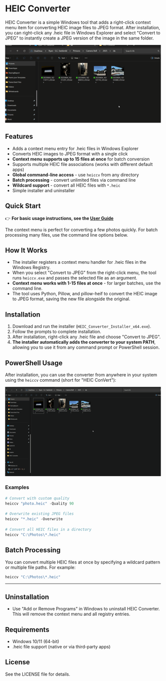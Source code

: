 # HEIC Converter

HEIC Converter is a simple Windows tool that adds a right-click context menu item for converting HEIC image files to JPEG format. After installation, you can right-click any .heic file in Windows Explorer and select "Convert to JPEG" to instantly create a JPEG version of the image in the same folder.

![HEIC Converter Demo](assets/demo.gif)

## Features
- Adds a context menu entry for .heic files in Windows Explorer
- Converts HEIC images to JPEG format with a single click
- **Context menu supports up to 15 files at once** for batch conversion
- Supports multiple HEIC file associations (works with different default apps)
- **Global command-line access** - use `heiccv` from any directory
- **Batch processing** - convert unlimited files via command line
- **Wildcard support** - convert all HEIC files with `*.heic`
- Simple installer and uninstaller

## Quick Start
👉 **For basic usage instructions, see the [User Guide](USER_GUIDE.md)**

The context menu is perfect for converting a few photos quickly. For batch processing many files, use the command line options below.

## How It Works
- The installer registers a context menu handler for .heic files in the Windows Registry.
- When you select "Convert to JPEG" from the right-click menu, the tool runs `heiccv.exe` and passes the selected file as an argument.
- **Context menu works with 1-15 files at once** - for larger batches, use the command line.
- The tool uses Python, Pillow, and pillow-heif to convert the HEIC image to JPEG format, saving the new file alongside the original.

## Installation
1. Download and run the installer (`HEIC_Converter_Installer_x64.exe`).
2. Follow the prompts to complete installation.
3. After installation, right-click any .heic file and choose "Convert to JPEG".
4. **The installer automatically adds the converter to your system PATH**, allowing you to use it from any command prompt or PowerShell session.

## PowerShell Usage
After installation, you can use the converter from anywhere in your system using the `heiccv` command (short for "HEIC ConVert"):

![HEIC Converter PowerShell Demo](assets/demo-console.gif)

### Examples
```powershell
# Convert with custom quality
heiccv "photo.heic" -Quality 90

# Overwrite existing JPEG files
heiccv "*.heic" -Overwrite

# Convert all HEIC files in a directory
heiccv "C:\Photos\*.heic"
```
## Batch Processing
You can convert multiple HEIC files at once by specifying a wildcard pattern or multiple file paths. For example:

```powershell
heiccv "C:\Photos\*.heic"
```
---

## Uninstallation
- Use "Add or Remove Programs" in Windows to uninstall HEIC Converter. This will remove the context menu and all registry entries.

## Requirements
- Windows 10/11 (64-bit)
- .heic file support (native or via third-party apps)

## License
See the LICENSE file for details.

